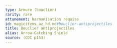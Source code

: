 ```yaml
---
type: Armure (bouclier)
rarity: rare
attunement: harmonisation requise
id: magicitems_az_hd.md#bouclier-antiprojectiles
title: Bouclier antiprojectiles
alias: Arrow-Catching Shield
source: (CDC p153)
---
```


